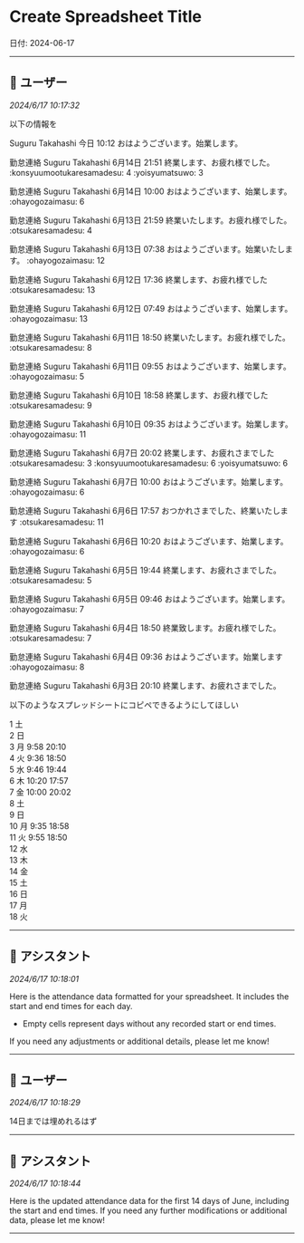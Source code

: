 # Create Spreadsheet Title

日付: 2024-06-17

---

## 👤 ユーザー
*2024/6/17 10:17:32*

以下の情報を

Suguru Takahashi
 今日 10:12
おはようございます。始業します。



勤怠連絡
Suguru Takahashi
 6月14日 21:51
終業します、お疲れ様でした。
:konsyuumootukaresamadesu:
4
:yoisyumatsuwo:
3

勤怠連絡
Suguru Takahashi
 6月14日 10:00
おはようございます、始業します。
:ohayogozaimasu:
6

勤怠連絡
Suguru Takahashi
 6月13日 21:59
終業いたします。お疲れ様でした。
:otsukaresamadesu:
4

勤怠連絡
Suguru Takahashi
 6月13日 07:38
おはようございます。始業いたします。
:ohayogozaimasu:
12

勤怠連絡
Suguru Takahashi
 6月12日 17:36
終業します、お疲れ様でした
:otsukaresamadesu:
13

勤怠連絡
Suguru Takahashi
 6月12日 07:49
おはようございます、始業します。
:ohayogozaimasu:
13

勤怠連絡
Suguru Takahashi
 6月11日 18:50
終業いたします。お疲れ様でした。
:otsukaresamadesu:
8

勤怠連絡
Suguru Takahashi
 6月11日 09:55
おはようございます、始業します。
:ohayogozaimasu:
5

勤怠連絡
Suguru Takahashi
 6月10日 18:58
終業します、お疲れ様でした
:otsukaresamadesu:
9

勤怠連絡
Suguru Takahashi
 6月10日 09:35
おはようございます。始業します。
:ohayogozaimasu:
11

勤怠連絡
Suguru Takahashi
 6月7日 20:02
終業します、お疲れさまでした
:otsukaresamadesu:
3
:konsyuumootukaresamadesu:
6
:yoisyumatsuwo:
6

勤怠連絡
Suguru Takahashi
 6月7日 10:00
おはようございます。始業します。
:ohayogozaimasu:
6

勤怠連絡
Suguru Takahashi
 6月6日 17:57
おつかれさまでした、終業いたします
:otsukaresamadesu:
11

勤怠連絡
Suguru Takahashi
 6月6日 10:20
おはようございます、始業します。
:ohayogozaimasu:
6

勤怠連絡
Suguru Takahashi
 6月5日 19:44
終業します、お疲れさまでした。
:otsukaresamadesu:
5

勤怠連絡
Suguru Takahashi
 6月5日 09:46
おはようございます。始業します。
:ohayogozaimasu:
7

勤怠連絡
Suguru Takahashi
 6月4日 18:50
終業致します。お疲れ様でした。
:otsukaresamadesu:
7

勤怠連絡
Suguru Takahashi
 6月4日 09:36
おはようございます。始業します
:ohayogozaimasu:
8

勤怠連絡
Suguru Takahashi
 6月3日 20:10
終業します、お疲れさまでした。

以下のようなスプレッドシートにコピペできるようにしてほしい

1		土							
2		日							
3		月		9:58			20:10		
4		火		9:36			18:50		
5		水		9:46			19:44		
6		木		10:20			17:57		
7		金		10:00			20:02		
8		土							
9		日							
10		月		9:35			18:58		
11		火		9:55			18:50		
12		水							
13		木							
14		金							
15		土							
16		日							
17		月							
18		火

---

## 🤖 アシスタント
*2024/6/17 10:18:01*

Here is the attendance data formatted for your spreadsheet. It includes the start and end times for each day.

- Empty cells represent days without any recorded start or end times.

If you need any adjustments or additional details, please let me know!

---

## 👤 ユーザー
*2024/6/17 10:18:29*

14日までは埋めれるはず

---

## 🤖 アシスタント
*2024/6/17 10:18:44*

Here is the updated attendance data for the first 14 days of June, including the start and end times. If you need any further modifications or additional data, please let me know!

---
